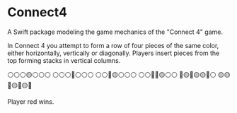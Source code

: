 # Connect4

A Swift package modeling the game mechanics of the "Connect 4" game.

In Connect 4 you attempt to form a row of four pieces of the same color, either
horizontally, vertically or diagonally. Players insert pieces from the top
forming stacks in vertical columns.

⚪️⚪️⚪️🟡⚪️⚪️⚪️
⚪️⚪️⚪️🔴⚪️⚪️⚪️
⚪️⚪️🔴🟡⚪️⚪️⚪️
⚪️⚪️🔴🔴🟡⚪️⚪️
🔴🟡🔴🟡🟡🔴⚪️
🟡🟡🔴🟡🔴🟡🔴

Player red wins.
